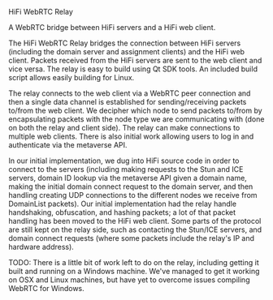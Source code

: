 HiFi WebRTC Relay

A WebRTC bridge between HiFi servers and a HiFi web client.

The HiFi WebRTC Relay bridges the connection between HiFi servers (including the domain server and assignment clients) and the HiFi web client.  Packets received from the HiFi servers are sent to the web client and vice versa. The relay is easy to build using Qt SDK tools. An included build script allows easily building for Linux.

The relay connects to the web client via a WebRTC peer connection and then a single data channel is established for sending/receiving packets to/from the web client. We decipher which node to send packets to/from by encapsulating packets with the node type we are communicating with (done on both the relay and client side). The relay can make connections to multiple web clients. There is also initial work allowing users to log in and authenticate via the metaverse API.

In our initial implementation, we dug into HiFi source code in order to connect to the servers (including making requests to the Stun and ICE servers, domain ID lookup via the metaverse API given a domain name, making the initial domain connect request to the domain server, and then handling creating UDP connections to the different nodes we receive from DomainList packets). Our initial implementation had the relay handle handshaking, obfuscation, and hashing packets; a lot of that packet handling has been moved to the HiFi web client. Some parts of the protocol are still kept on the relay side, such as contacting the Stun/ICE servers, and domain connect requests (where some packets include the relay's IP and hardware address).

TODO: There is a little bit of work left to do on the relay, including getting it built and running on a Windows machine.  We've managed to get it working on OSX and Linux machines, but have yet to overcome issues compiling WebRTC for Windows.